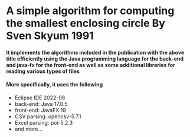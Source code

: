 # A simple algorithm for computing the smallest enclosing circle By Sven Skyum 1991
#### It implements the algorithms included in the publication with the above title efficiently using the Java programming language for the back-end and java-fx for the front-end as well as some additional libraries for reading various types of files

#### More specifically, it uses the following
- Eclipse IDE 2022-06
- back-end: Java 17.0.5
- front-end: JavaFX 19
- CSV parsing: opencsv-5.7.1
- Excel parsing: poi-5.2.3
- and more...


